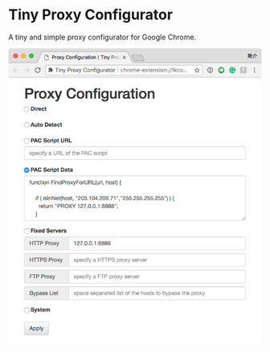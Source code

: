 # Tiny Proxy Configurator
A tiny and simple proxy configurator for Google Chrome.

![options](readme/options.png)
